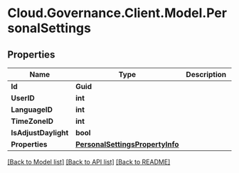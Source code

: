 # Cloud.Governance.Client.Model.PersonalSettings
## Properties

Name | Type | Description | Notes
------------ | ------------- | ------------- | -------------
**Id** | **Guid** |  | [optional] 
**UserID** | **int** |  | [optional] 
**LanguageID** | **int** |  | [optional] 
**TimeZoneID** | **int** |  | [optional] 
**IsAdjustDaylight** | **bool** |  | [optional] 
**Properties** | [**PersonalSettingsPropertyInfo**](PersonalSettingsPropertyInfo.md) |  | [optional] 

[[Back to Model list]](../README.md#documentation-for-models) [[Back to API list]](../README.md#documentation-for-api-endpoints) [[Back to README]](../README.md)

